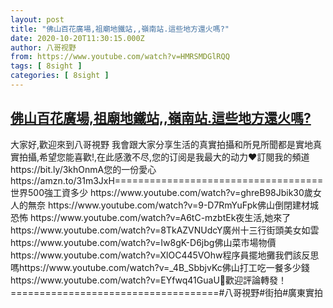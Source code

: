 ```yaml
---
layout: post
title: "佛山百花廣場,祖廟地鐵站,,嶺南站.這些地方還火嗎?"
date: 2020-10-20T11:30:15.000Z
author: 八哥视野
from: https://www.youtube.com/watch?v=HMRSMDGlRQQ
tags: [ 8sight ]
categories: [ 8sight ]
---
```

<!--1603193415000-->
[佛山百花廣場,祖廟地鐵站,,嶺南站.這些地方還火嗎?](https://www.youtube.com/watch?v=HMRSMDGlRQQ)
------

<div>
大家好,歡迎來到八哥視野 我會跟大家分享生活的真實拍攝和所見所聞都是實地真實拍攝,希望您能喜歡!,在此感激不尽,您的订阅是我最大的动力❤️訂閱我的頻道 https://bit.ly/3khOnmA您的一份愛心https://amzn.to/31m3JxH====================================世界500強工資多少            https://www.youtube.com/watch?v=ghreB98Jbik30歲女人的無奈                https://www.youtube.com/watch?v=9-D7RmYuFpk佛山倒閉建材城恐怖           https://www.youtube.com/watch?v=A6tC-mzbtEk夜生活,她來了                   https://www.youtube.com/watch?v=8TkAZVNUdcY廣州十三行街頭美女如雲    https://www.youtube.com/watch?v=Iw8gK-D6jbg佛山菜市場物價                 https://www.youtube.com/watch?v=XlOC445VOhw程序員擺地攤我們該反思嗎https://www.youtube.com/watch?v=_4B_SbbjvKc佛山打工吃一餐多少錢     https://www.youtube.com/watch?v=EYfwq41GuaU🍵歡迎評論轉發！====================================#八哥視野#街拍#廣東實拍
</div>
